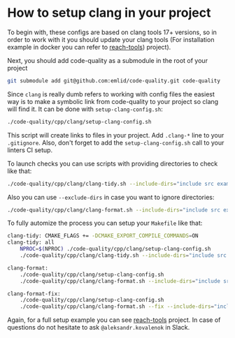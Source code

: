 # How to setup clang in your project
To begin with, these configs are based on clang tools 17+ versions, so in order to work with it you should update your clang tools (For installation example in docker you can refer to [reach-tools](https://github.com/emlid/reach-tools/blob/master/docker/Dockerfile)) project).

Next, you should add code-quality as a submodule in the root of your project
```bash
git submodule add git@github.com:emlid/code-quality.git code-quality
```

Since `clang` is really dumb refers to working with config files the easiest way is to make a symbolic link from code-quality to your project so clang will find it. It can be done with `setup-clang-config.sh`:
```bash
./code-quality/cpp/clang/setup-clang-config.sh
```
This script will create links to files in your project. Add `.clang-*` line to your `.gitignore`. Also, don't forget to add the `setup-clang-config.sh` call to your linters CI setup.

To launch checks you can use scripts with providing directories to check like that:
```bash
./code-quality/cpp/clang/clang-tidy.sh --include-dirs="include src examples"
```

Also you can use `--exclude-dirs` in case you want to ignore directories:
```bash
./code-quality/cpp/clang/clang-format.sh --include-dirs="include src examples" --exclude-dirs="include/stash"
```

To fully automize the process you can setup your `Makefile` like that:
```bash
clang-tidy: CMAKE_FLAGS += -DCMAKE_EXPORT_COMPILE_COMMANDS=ON
clang-tidy: all
	NPROC=$(NPROC) ./code-quality/cpp/clang/setup-clang-config.sh 
	./code-quality/cpp/clang/clang-tidy.sh --include-dirs="include src examples"

clang-format:
	./code-quality/cpp/clang/setup-clang-config.sh 
	./code-quality/cpp/clang/clang-format.sh --include-dirs="include src examples"

clang-format-fix:
	./code-quality/cpp/clang/setup-clang-config.sh 
	./code-quality/cpp/clang/clang-format.sh --fix --include-dirs="include src examples"
```

Again, for a full setup example you can see [reach-tools](https://github.com/emlid/reach-tools) project. In case of questions do not hesitate to ask `@aleksandr.kovalenok` in Slack.
